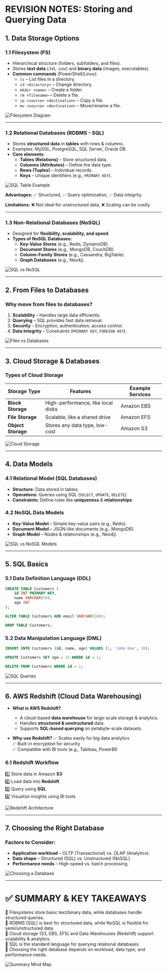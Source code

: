 # **REVISION NOTES: Storing and Querying Data**

## **1. Data Storage Options**
### **1.1 Filesystem (FS)**
- Hierarchical structure (folders, subfolders, and files).
- Stores **text data** (.txt, .csv) and **binary data** (images, executables).
- **Common commands** (PowerShell/Linux):
  - `ls` – List files in a directory.
  - `cd <directory>` – Change directory.
  - `mkdir <name>` – Create a folder.
  - `rm <filename>` – Delete a file.
  - `cp <source> <destination>` – Copy a file.
  - `mv <source> <destination>` – Move/rename a file.

![Filesystem Diagram](filesystem_diagram.png)

---

### **1.2 Relational Databases (RDBMS - SQL)**
- Stores **structured data** in **tables** with rows & columns.
- Examples: MySQL, PostgreSQL, SQL Server, Oracle DB.
- **Core elements**:
  - **Tables (Relations)** – Store structured data.
  - **Columns (Attributes)** – Define the data type.
  - **Rows (Tuples)** – Individual records.
  - **Keys** – Unique identifiers (e.g., `PRIMARY KEY`).

![SQL Table Example](sql_table.png)

**Advantages:** ✅ Structured, ✅ Query optimization, ✅ Data integrity.

**Limitations:** ❌ Not ideal for unstructured data, ❌ Scaling can be costly.

---

### **1.3 Non-Relational Databases (NoSQL)**
- Designed for **flexibility, scalability, and speed**.
- **Types of NoSQL Databases:**
  - **Key-Value Stores** (e.g., Redis, DynamoDB).
  - **Document Stores** (e.g., MongoDB, CouchDB).
  - **Column-Family Stores** (e.g., Cassandra, BigTable).
  - **Graph Databases** (e.g., Neo4j).

![SQL vs NoSQL](sql_vs_nosql.png)

---

## **2. From Files to Databases**
### **Why move from files to databases?**
1. **Scalability** – Handles large data efficiently.
2. **Querying** – SQL provides fast data retrieval.
3. **Security** – Encryption, authentication, access control.
4. **Data Integrity** – Constraints (`PRIMARY KEY`, `FOREIGN KEY`).

![Files vs Databases](files_vs_databases.png)

---

## **3. Cloud Storage & Databases**
### **Types of Cloud Storage**
| Storage Type | Features | Example Services |
|-------------|----------|-----------------|
| **Block Storage** | High-performance, like local disks | Amazon EBS |
| **File Storage** | Scalable, like a shared drive | Amazon EFS |
| **Object Storage** | Stores any data type, low-cost | Amazon S3 |

![Cloud Storage](cloud_storage.png)

---

## **4. Data Models**
### **4.1 Relational Model (SQL Databases)**
- **Structure:** Data stored in tables.
- **Operations:** Queries using SQL (`SELECT`, `UPDATE`, `DELETE`).
- **Constraints:** Define rules like **uniqueness** & **relationships**.

### **4.2 NoSQL Data Models**
- **Key-Value Model** – Simple key-value pairs (e.g., Redis).
- **Document Model** – JSON-like documents (e.g., MongoDB).
- **Graph Model** – Nodes & relationships (e.g., Neo4j).

![SQL vs NoSQL Models](sql_nosql_models.png)

---

## **5. SQL Basics**
### **5.1 Data Definition Language (DDL)**
```sql
CREATE TABLE Customers (
    id INT PRIMARY KEY,
    name VARCHAR(50),
    age INT
);
```

```sql
ALTER TABLE Customers ADD email VARCHAR(100);
```

```sql
DROP TABLE Customers;
```

### **5.2 Data Manipulation Language (DML)**
```sql
INSERT INTO Customers (id, name, age) VALUES (1, 'John Doe', 30);
```

```sql
UPDATE Customers SET age = 31 WHERE id = 1;
```

```sql
DELETE FROM Customers WHERE id = 1;
```

![SQL Queries](sql_queries.png)

---

## **6. AWS Redshift (Cloud Data Warehousing)**
- **What is AWS Redshift?**
  - A cloud-based **data warehouse** for large-scale storage & analytics.
  - Handles **structured & unstructured** data.
  - Supports **SQL-based querying** on petabyte-scale datasets.

- **Why use Redshift?**
  ✅ Scales easily for big data analytics  
  ✅ Built-in encryption for security  
  ✅ Compatible with BI tools (e.g., Tableau, PowerBI)  

### **6.1 Redshift Workflow**
1️⃣ Store data in Amazon **S3**  
2️⃣ Load data into **Redshift**  
3️⃣ Query using **SQL**  
4️⃣ Visualize insights using BI tools  

![Redshift Architecture](redshift_architecture.png)

---

## **7. Choosing the Right Database**
### **Factors to Consider:**
- **Application workload** – OLTP (Transactional) vs. OLAP (Analytics).
- **Data shape** – Structured (SQL) vs. Unstructured (NoSQL).
- **Performance needs** – High-speed vs. batch processing.

![Choosing a Database](choosing_database.png)

---

# **✅ SUMMARY & KEY TAKEAWAYS**
🔹 Filesystems store basic text/binary data, while databases handle structured queries.  
🔹 RDBMS (SQL) is best for structured data, while NoSQL is flexible for semi/unstructured data.  
🔹 Cloud storage (S3, EBS, EFS) and Data Warehouses (Redshift) support scalability & analytics.  
🔹 SQL is the standard language for querying relational databases.  
🔹 Choosing the right database depends on workload, data type, and performance needs.  

![Summary Mind Map](summary_mind_map.png)


